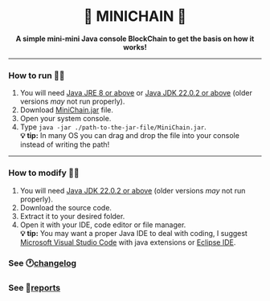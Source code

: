 <h1 align="center" style="font-weight: bold;">🔗 MINICHAIN 🔗</h1>
<p align="center">
    <b>A simple mini-mini Java console BlockChain to get the basis on how it works!</b>
<p>

---
### How to run 🏃‍♂️
1. You will need [Java JRE 8 or above](https://www.java.com/en/download/) or  [Java JDK 22.0.2 or above](https://www.oracle.com/in/java/technologies/downloads/) (older versions _may_ not run properly).
2. Download [MiniChain.jar](MiniChain.jar) file.
3. Open your system console.
4. Type `java -jar ./path-to-the-jar-file/MiniChain.jar`.  
**💡 tip:** In many OS you can drag and drop the file into your console instead of writing the path!

---
### How to modify 👨‍🔧
1. You will need [Java JDK 22.0.2 or above](https://www.oracle.com/in/java/technologies/downloads/) (older versions _may_ not run properly).
2. Download the source code.
3. Extract it to your desired folder.
4. Open it with your IDE, code editor or file manager.  
**💡 tip:** You may want a proper Java IDE to deal with coding, I suggest [Microsoft Visual Studio Code](https://code.visualstudio.com/download) with java extensions or [Eclipse IDE](https://eclipseide.org/).
   
### See 🕐[changelog](/docs/changelog.md)
### See 📃[reports](/docs/report.md)